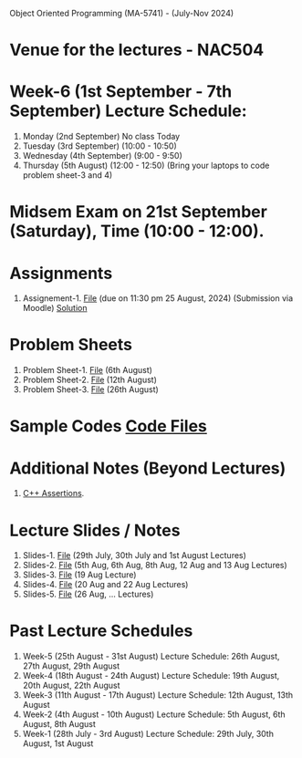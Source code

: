 Object Oriented Programming (MA-5741) - (July-Nov 2024)
# Venue for the lectures - NAC504

# Week-6 (1st September - 7th September) Lecture Schedule:
1. Monday (2nd September) No class Today
2. Tuesday (3rd September) (10:00 - 10:50)
3. Wednesday (4th September) (9:00 - 9:50)
4. Thursday (5th August) (12:00 - 12:50) (Bring your laptops to code problem sheet-3 and 4)

# Midsem Exam on 21st September (Saturday), Time (10:00 - 12:00).

# Assignments
1. Assignement-1. [File](OOP_August_2024/assignement_1.pdf) (due on 11:30 pm 25 August, 2024) (Submission via Moodle) [Solution](ex_Codes/assngmnt-1_sol.cpp)

# Problem Sheets
1. Problem Sheet-1. [File](OOP_August_2024/problem_sheet-1.pdf) (6th August)
2. Problem Sheet-2. [File](OOP_August_2024/problem_sheet-2.pdf) (12th August)
3. Problem Sheet-3. [File](OOP_August_2024/problem_sheet-3.pdf) (26th August)

# Sample Codes [Code Files](example-codes.md)

# Additional Notes (Beyond Lectures)
1. [C++ Assertions](OOP_August_2024/assertions.pdf). 
   
# Lecture Slides / Notes
1. Slides-1. [File](OOP_August_2024/Slides-1.pdf) (29th July, 30th July and 1st August Lectures)
2. Slides-2. [File](OOP_August_2024/Slides-2.pdf) (5th Aug, 6th Aug, 8th Aug, 12 Aug and 13 Aug Lectures)
3. Slides-3. [File](OOP_August_2024/Slides-3.pdf) (19 Aug Lecture)
4. Slides-4. [File](OOP_August_2024/Slides-4.pdf) (20 Aug and 22 Aug Lectures)
5. Slides-5. [File](OOP_August_2024/Slides-5.pdf) (26 Aug, ... Lectures)


# Past Lecture Schedules

1. Week-5 (25th August - 31st August) Lecture Schedule: 26th August, 27th August, 29th August
2. Week-4 (18th August - 24th August) Lecture Schedule: 19th August, 20th August, 22th August
3. Week-3 (11th August - 17th August) Lecture Schedule: 12th August, 13th August
4. Week-2 (4th August - 10th August) Lecture Schedule: 5th August, 6th August, 8th August
5. Week-1 (28th July - 3rd August) Lecture Schedule: 29th July, 30th August, 1st August
